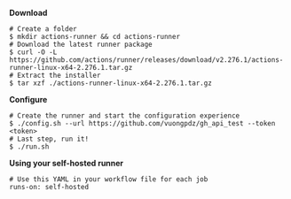 **Download**

```console
# Create a folder
$ mkdir actions-runner && cd actions-runner
# Download the latest runner package
$ curl -O -L https://github.com/actions/runner/releases/download/v2.276.1/actions-runner-linux-x64-2.276.1.tar.gz
# Extract the installer
$ tar xzf ./actions-runner-linux-x64-2.276.1.tar.gz
```

**Configure**

```console
# Create the runner and start the configuration experience
$ ./config.sh --url https://github.com/vuongpdz/gh_api_test --token <token>
# Last step, run it!
$ ./run.sh
```

**Using your self-hosted runner**

```console
# Use this YAML in your workflow file for each job
runs-on: self-hosted
```
